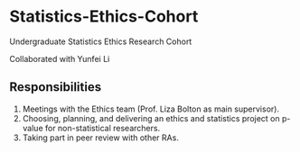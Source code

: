 # Statistics-Ethics-Cohort
Undergraduate Statistics Ethics Research Cohort

Collaborated with Yunfei Li

## Responsibilities

1. Meetings with the Ethics team (Prof. Liza Bolton as main supervisor).
2. Choosing, planning, and delivering an ethics and statistics project on p-value for non-statistical researchers.
3. Taking part in peer review with other RAs.




